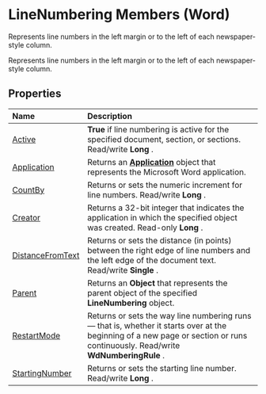 
# LineNumbering Members (Word)
Represents line numbers in the left margin or to the left of each newspaper-style column.

Represents line numbers in the left margin or to the left of each newspaper-style column.


## Properties



|**Name**|**Description**|
|:-----|:-----|
|[Active](31b62e8f-a254-21aa-97bf-d9114f0605a8.md)| **True** if line numbering is active for the specified document, section, or sections. Read/write **Long** .|
|[Application](1669eea8-4ed6-da31-184f-3491e2a7b24f.md)|Returns an  **[Application](d1cf6f8f-4e88-bf01-93b4-90a83f79cb44.md)** object that represents the Microsoft Word application.|
|[CountBy](7cb90bfb-84a9-d52f-f406-7bef835744d3.md)|Returns or sets the numeric increment for line numbers. Read/write  **Long** .|
|[Creator](701e2f58-272c-d24d-367a-a5db952ae106.md)|Returns a 32-bit integer that indicates the application in which the specified object was created. Read-only  **Long** .|
|[DistanceFromText](cc541a06-5216-1a7a-9db1-172c94272d31.md)|Returns or sets the distance (in points) between the right edge of line numbers and the left edge of the document text. Read/write  **Single** .|
|[Parent](64feebf9-42e3-d5b3-191b-55c6d62d64b0.md)|Returns an  **Object** that represents the parent object of the specified **LineNumbering** object.|
|[RestartMode](f812d5ab-4921-5d6e-a2f8-51d324c29333.md)|Returns or sets the way line numbering runs — that is, whether it starts over at the beginning of a new page or section or runs continuously. Read/write  **WdNumberingRule** .|
|[StartingNumber](115d4c0a-d895-a404-84bb-7ffe17706a98.md)|Returns or sets the starting line number. Read/write  **Long** .|
